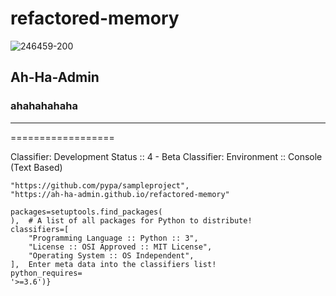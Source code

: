# refactored-memory
![246459-200](https://user-images.githubusercontent.com/118419708/205466524-0d919823-fddd-464c-a4b8-c05b25c01b6e.png)
## Ah-Ha-Admin ##
### ahahahahaha ###
------------------
==================

Classifier: Development Status :: 4 - Beta
Classifier: Environment :: Console (Text Based)

    "https://github.com/pypa/sampleproject",  
    "https://ah-ha-admin.github.io/refactored-memory"
    
    packages=setuptools.find_packages(
    ),  # A list of all packages for Python to distribute!
    classifiers=[
        "Programming Language :: Python :: 3",
        "License :: OSI Approved :: MIT License",
        "Operating System :: OS Independent",
    ],  Enter meta data into the classifiers list!
    python_requires=
    '>=3.6')} 
